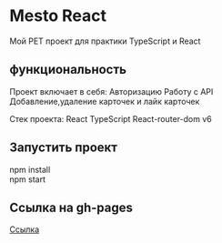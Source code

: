 # Mesto React

Мой PET проект для практики TypeScript и React

## функциональность

Проект включает в себя:
    Авторизацию
    Работу с API
    Добавление,удаление карточек и лайк карточек


Cтек проекта:
    React
    TypeScript
    React-router-dom v6

## Запустить проект

npm install<br />
npm start

## Ссылка на gh-pages

[Ссылка](https://rolandsallaz.github.io/react-mesto-auth/)
